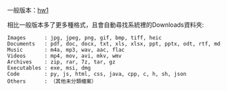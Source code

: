 一般版本：[hw1](https://github.com/3B217063/hw1)  

相比一般版本多了更多種格式，且會自動尋找系統裡的Downloads資料夾:
```
Images      : jpg, jpeg, png, gif, bmp, tiff, heic  
Documents   : pdf, doc, docx, txt, xls, xlsx, ppt, pptx, odt, rtf, md  
Music       : m4a, mp3, wav, aac, flac  
Videos      : mp4, mov, avi, mkv, wmv  
Archives    : zip, rar, 7z, tar, gz  
Executables : exe, msi, dmg  
Code        : py, js, html, css, java, cpp, c, h, sh, json  
Others      : （其他未分類檔案）
```

